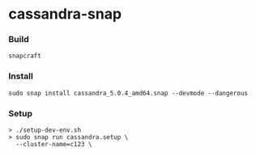 # cassandra-snap

### Build
`snapcraft`

### Install
`sudo snap install cassandra_5.0.4_amd64.snap --devmode --dangerous`

### Setup
```
> ./setup-dev-env.sh
> sudo snap run cassandra.setup \
  --cluster-name=c123 \

```

### 

